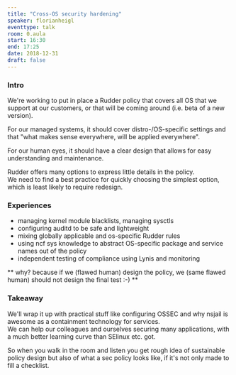 ```yaml
---
title: "Cross-OS security hardening"
speaker: florianheigl
eventtype: talk
room: 0.aula
start: 16:30
end: 17:25
date: 2018-12-31
draft: false
---
```


### Intro ###

We're working to put in place a Rudder policy that covers all OS that we support at our customers,
or that will be coming around (i.e. beta of a new version).  

For our managed systems, it should cover distro-/OS-specific settings and that "what makes sense everywhere, will be applied everywhere".  

For our human eyes, it should have a clear design that allows for easy understanding and maintenance.  

Rudder offers many options to express little details in the policy.  
We need to find a best practice for quickly choosing the simplest option, which is least likely to require redesign.  

### Experiences ###

- managing kernel module blacklists, managing sysctls
- configuring auditd to be safe and lightweight
- mixing globally applicable and os-specific Rudder rules
- using ncf sys knowledge to abstract OS-specific package and service names out of the policy
- independent testing of compliance using Lynis and monitoring

** why? because if we (flawed human) design the policy, we (same flawed human) should not design the final test :-) **


### Takeaway ###

We'll wrap it up with practical stuff like configuring OSSEC and why nsjail is awesome as a containment technology for services.  
We can help our colleagues and ourselves securing many applications, with a much better learning curve than SElinux etc. got.  

So when you walk in the room and listen you get rough idea of sustainable policy design but also of what a sec policy looks like,
if it's not only made to fill a checklist.  

